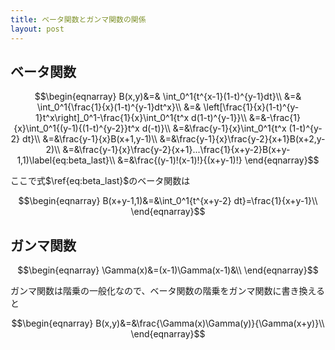 ```yaml
---
title: ベータ関数とガンマ関数の関係
layout: post
---
```



## ベータ関数

$$\begin{eqnarray}
B(x,y)&=& \int_0^1{t^{x-1}(1-t)^{y-1}dt}\\
&=& \int_0^1{\frac{1}{x}(1-t)^{y-1}dt^x}\\
&=& \left[\frac{1}{x}(1-t)^{y-1}t^x\right]_0^1-\frac{1}{x}\int_0^1{t^x d(1-t)^{y-1}}\\
&=&-\frac{1}{x}\int_0^1{(y-1){(1-t)^{y-2}}t^x d(-t)}\\
&=&\frac{y-1}{x}\int_0^1{t^x (1-t)^{y-2} dt}\\
&=&\frac{y-1}{x}B(x+1,y-1)\\
&=&\frac{y-1}{x}\frac{y-2}{x+1}B(x+2,y-2)\\
&=&\frac{y-1}{x}\frac{y-2}{x+1}...\frac{1}{x+y-2}B(x+y-1,1)\label{eq:beta_last}\\
&=&\frac{(y-1)!(x-1)!}{(x+y-1)!}
\end{eqnarray}$$

ここで式$\ref{eq:beta_last}$のベータ関数は

$$\begin{eqnarray}
B(x+y-1,1)&=&\int_0^1{t^{x+y-2} dt}=\frac{1}{x+y-1}\\
\end{eqnarray}$$

## ガンマ関数

$$\begin{eqnarray}
\Gamma(x)&=(x-1)\Gamma(x-1)&\\
\end{eqnarray}$$

ガンマ関数は階乗の一般化なので、ベータ関数の階乗をガンマ関数に書き換えると

$$\begin{eqnarray}
B(x,y)&=&\frac{\Gamma(x)\Gamma(y)}{\Gamma(x+y)}\\
\end{eqnarray}$$
